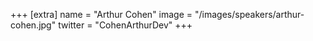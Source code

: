 +++
[extra]
  name = "Arthur Cohen"
  image = "/images/speakers/arthur-cohen.jpg"
  twitter = "CohenArthurDev"
+++
